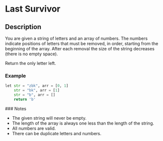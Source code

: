 # Last Survivor

## Description

You are given a string of letters and an array of numbers. The numbers indicate positions of letters that must be removed, in order, starting from the beginning of the array. After each removal the size of the string decreases (there is no empty space).

Return the only letter left.

### Example

```python
let str = "zbk", arr = [0, 1]
    str = "bk", arr = [1]
    str = "b", arr = []
    return 'b'
```

### Notes

* The given string will never be empty.
* The length of the array is always one less than the length of the string.
* All numbers are valid.
* There can be duplicate letters and numbers.
